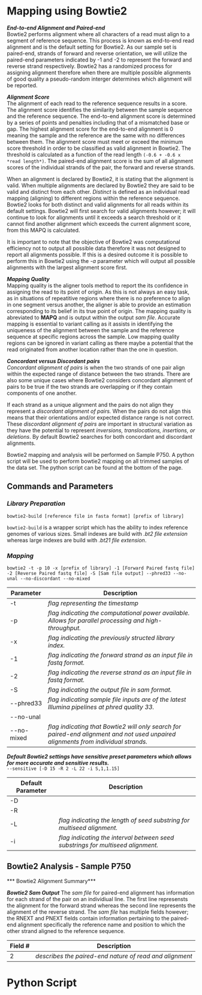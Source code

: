 # Mapping using Bowtie2  
***End-to-end Alignment and Paired-end***  
Bowtie2 performs alignment where all characters of a read must align to a segment of reference sequence. This process is known as end-to-end read alignment and is the default setting for Bowtie2. As our sample set is paired-end, strands of forward and reverse orientation, we will utilize the paired-end parameters indicated by -1 and -2 to represent the forward and reverse strand respectively. Bowtie2 has a randomized process for assigning alignment therefore when there are multiple possible alignments of good quality a pseudo-random interger determines which alignment will be reported.  

***Alignment Score***  
The alignment of each read to the reference sequence results in a score. The alignment score identifies the similarity between the sample sequence and the reference sequence. The end-to-end alignment score is determined by a series of points and penalties including that of a mismatched base or gap. The highest alignment score for the end-to-end alignment is 0 meaning the sample and the reference are the same with no differences between them. The alignment score must meet or exceed the minimum score threshold in order to be classified as valid alignment in Bowtie2. The threshold is calculated as a function of the read length ```(-0.6 + -0.6 x *read length*)```. The paired-end alignment score is the sum of all alignment scores of the individual strands of the pair, the forward and reverse strands.  

When an alignment is declared by Bowtie2, it is stating that the alignment is valid. When multiple alignments are declared by Bowtie2 they are said to be valid and distinct from each other. *Distinct* is defined as an individual read mapping (aligning) to different regions within the reference sequence. Bowtie2 looks for both distinct and valid alignments for all reads within its default settings. Bowtie2 will first search for valid alignments however; it will continue to look for alignments until it exceeds a search threshold or it cannot find another alignment which exceeds the current alignment score, from this MAPQ is calculated.  

It is important to note that the objective of Bowtie2 was computational efficiency not to output all possible data therefore it was not designed to report all alignments possible. If this is a desired outcome it is possible to perform this in Bowtie2 using the *-a* parameter which will output all possible alignments with the largest alignment score first.  

***Mapping Quality***  
Mapping quality is the aligner tools method to report the its confidence in assigning the read to its point of origin. As this is not always an easy task, as in situations of repeatitive regions where there is no preference to align in one segment versus another, the aligner is able to provide an estimation corresponding to its belief in its true point of origin. The mapping quality is abreviated to **MAPQ** and is output within the output *sam file*. Accurate mapping is essential to variant calling as it assists in identifying the uniqueness of the alignment between the sample and the reference sequence at specific regions across the sample. Low mapping quality regions can be ignored in variant calling as there maybe a potential that the read originated from another location rather than the one in question.  

***Concordant versus Discordant pairs***   
*Concordant alignment of pairs* is when the two strands of one pair align within the expected range of distance between the two strands. There are also some unique cases where Bowtie2 considers concordant alignment of pairs to be true if the two strands are overlapping or if they contain components of one another.  

If each strand as a unique alignment and the pairs do not align they represent a *discordant alignment of pairs.* When the pairs do not align this means that their orientations and/or expected distance range is not correct. These *discordant alignment of pairs* are important in structural variation as they have the potential to represent *inversions, translocations, insertions, or deletions*. By default Bowtie2 searches for both concordant and discordant alignments.  

Bowtie2 mapping and analysis will be performed on Sample P750. A python script will be used to perform bowtie2 mapping on all trimmed samples of the data set. The python script can be found at the bottom of the page.

## Commands and Parameters  
### *Library Preparation*
```  
bowtie2-build [reference file in fasta format] [prefix of library] 
```  

```bowtie2-build``` is a wrapper script which has the ability to index reference genomes of various sizes. Small indexes are build with *.bt2 file extension* whereas large indexes are build with *.bt21 file extension*.
### *Mapping*
```
bowtie2 -t -p 10 -x [prefix of library] -1 [Forward Paired fastq file] -2 [Reverse Paired fastq file] -S [Sam file output] --phred33 --no-unal --no-discordant --no-mixed
```  
Parameter | Description  
----------|------------
-t | *flag representing the timestamp*
-p | *flag indicating the computational power available. Allows for parallel processing and high-throughput.*   
-x | *flag indicating the previously structed library index.*    
-1 | *flag indicating the forward strand as an input file in fastq format.*  
-2 | *flag indicating the reverse strand as an input file in fastq format.*  
-S | *flag indicating the output file in sam format.*  
--phred33 | *flag indicating sample file inputs are of the latest Illumina pipelines at phred quality 33.*
--no-unal |  
--no-mixed | *flag indicating that Bowtie2 will only search for paired-end alignment and not used unpaired alignments from individual strands.*  

***Default Bowtie2 settings have *sensitive* preset parameters which allows for more accurate and sensitive results.***  
```--sensitive [-D 15 -R 2 -L 22 -i S,1,1.15]```  

Default Parameter | Description  
------------------|------------
-D | 
-R | 
-L | *flag indicating the length of seed substring for multiseed alignment.*  
-i | *flag indicating the interval between seed substrings for multiseed alignment.*  

## Bowtie2 Analysis - Sample P750
*** Bowtie2 Alignment Summary***


***Bowtie2 Sam Output*** 
The *sam file* for paired-end alignment has information for each strand of the pair on an individiual line. The first line represensts the alignment for the forward strand whereas the second line represents the alignment of the reverse strand. The *sam file* has multiple fields however; the RNEXT and PNEXT fields contain information pertaining to the paired-end alignment specifically the reference name and position to which the other strand aligned to the reference sequence. 

Field # | Description  
---------|------------  
2 | *describes the paired-end nature of read and alignment*

# Python Script
